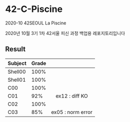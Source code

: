 # 42-C-Piscine

2020-10 42SEOUL La Piscine

2020년 10월 3기 1차 42서울 피신 과정 백업용 레포지토리입니다

## Result

| Subject | Grade |  | 
| ---------- | :--------- | :----------:
| Shell00 | 100% |  |
| Shell01 | 100% |  |
| C00 | 100% |  |
| C01 | 92% | ex12 : diff KO |
| C02 | 100% |  |
| C03 | 85% | ex05 : norm error |
